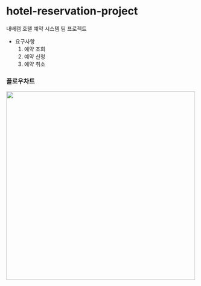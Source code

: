 # hotel-reservation-project
내배캠 호텔 예약 시스템 팀 프로젝트
- 요구사항
  1. 예약 조회
  2. 예약 신청
  3. 예약 취소
### 플로우차트

<img src="https://github.com/Kminss/hotel-reservation-project/assets/73427028/da28fd81-ced9-4512-b3ad-35675fb49de6" width="500" height="500"/>




